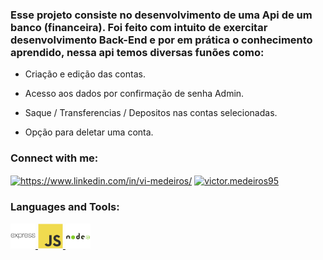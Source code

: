 
<h3 align="left" >Esse projeto consiste no desenvolvimento de uma Api de um banco (financeira). Foi feito com intuito de exercitar desenvolvimento Back-End e por em prática o conhecimento aprendido, nessa api temos diversas funões como:</h3>

<ul>
	<li>
	<p>Cria&ccedil;&atilde;o e edi&ccedil;&atilde;o das contas.</p>
	</li>
	<li>
	<p>Acesso aos dados por confirma&ccedil;&atilde;o de senha Admin.</p>
	</li>
	<li>
	<p>Saque / Transferencias / Depositos nas contas selecionadas.</p>
	</li>
	<li>
	<p>Op&ccedil;&atilde;o para deletar uma conta.</p>
	</li>
</ul>

<h3 align="left">Connect with me:</h3>
<p align="left">
<a href="https://linkedin.com/in/https://www.linkedin.com/in/vi-medeiros/" target="blank"><img align="center" src="https://raw.githubusercontent.com/rahuldkjain/github-profile-readme-generator/master/src/images/icons/Social/linked-in-alt.svg" alt="https://www.linkedin.com/in/vi-medeiros/" height="30" width="40" /></a>
<a href="https://instagram.com/victor.medeiros95" target="blank"><img align="center" src="https://raw.githubusercontent.com/rahuldkjain/github-profile-readme-generator/master/src/images/icons/Social/instagram.svg" alt="victor.medeiros95" height="30" width="40" /></a>
</p>

<h3 align="left">Languages and Tools:</h3>
<p align="left"> <a href="https://expressjs.com" target="_blank" rel="noreferrer"> <img src="https://raw.githubusercontent.com/devicons/devicon/master/icons/express/express-original-wordmark.svg" alt="express" width="40" height="40"/> </a> <a href="https://developer.mozilla.org/en-US/docs/Web/JavaScript" target="_blank" rel="noreferrer"> <img src="https://raw.githubusercontent.com/devicons/devicon/master/icons/javascript/javascript-original.svg" alt="javascript" width="40" height="40"/> </a> <a href="https://nodejs.org" target="_blank" rel="noreferrer"> <img src="https://raw.githubusercontent.com/devicons/devicon/master/icons/nodejs/nodejs-original-wordmark.svg" alt="nodejs" width="40" height="40"/> </a> </p>
